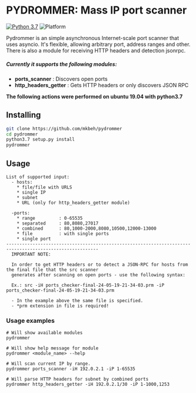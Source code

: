 # PYDROMMER: Mass IP port scanner
[![Python 3.7](https://img.shields.io/badge/python-3.7-blue.svg)](https://www.python.org/downloads/release/python-370/)
![Platform](https://img.shields.io/badge/platform-linux-green.svg)

Pydrommer is an simple asynchronous Internet-scale port scanner that uses asyncio. It's flexible, 
allowing arbitrary port, address ranges and other. There is also a module for receiving HTTP headers 
and detection jsonrpc.

##### Currently it supports the following modules:
  + **ports_scanner**           : Discovers open ports
  + **http_headers_getter**     : Gets HTTP headers or only discovers JSON RPC

**The following actions were performed on ubuntu 19.04 with
python3.7**

## Installing
```bash
git clone https://github.com/mkbeh/pydrommer
cd pydrommer
python3.7 setup.py install
pydrommer
```

## Usage
```
List of supported input:
  - hosts:
    * file/file with URLS
    * single IP
    * subnet
    * URL (only for http_headers_getter module)
    
  -ports:
    * range         : 0-65535
    * separated     : 80,8080,27017
    * combined      : 80,1000-2000,8080,10500,12000-13000
    * file          : with single ports
    * single port
---------------------------------------------------------------------------------------------------------
  IMPORTANT NOTE:
  
  In order to get HTTP headers or to detect a JSON-RPC for hosts from the final file that the src scanner 
  generates after scanning on open ports - use the following syntax:

  Ex.: src -iH ports_checker-final-24-05-19-21-34-03.prm -iP ports_checker-final-24-05-19-21-34-03.prm
  
  - In the example above the same file is specified.
  - *prm extension in file is required!
```

### Usage examples
```
# Will show available modules
pydrommer  

# Will show help message for module          
pydrommer <module_name> --help

# Will scan current IP by range.        
pydrommer ports_scanner -iH 192.0.2.1 -iP 1-65535

# Will parse HTTP headers for subnet by combined ports
pydrommer http_headers_getter -iH 192.0.2.1/30 -iP 1-1000,1253
```
